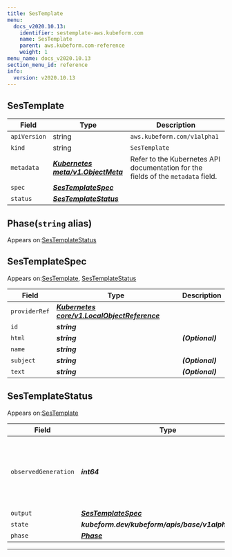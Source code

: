 ```yaml
---
title: SesTemplate
menu:
  docs_v2020.10.13:
    identifier: sestemplate-aws.kubeform.com
    name: SesTemplate
    parent: aws.kubeform.com-reference
    weight: 1
menu_name: docs_v2020.10.13
section_menu_id: reference
info:
  version: v2020.10.13
---
```


## SesTemplate
| Field | Type | Description |
| ------ | ----- | ----------- |
| `apiVersion` | string | `aws.kubeform.com/v1alpha1` |
|    `kind` | string | `SesTemplate` |
| `metadata` | ***[Kubernetes meta/v1.ObjectMeta](https://kubernetes.io/docs/reference/generated/kubernetes-api/v1.13/#objectmeta-v1-meta)***|Refer to the Kubernetes API documentation for the fields of the `metadata` field.|
| `spec` | ***[SesTemplateSpec](#sestemplatespec)***||
| `status` | ***[SesTemplateStatus](#sestemplatestatus)***||
## Phase(`string` alias)

Appears on:[SesTemplateStatus](#sestemplatestatus)

## SesTemplateSpec

Appears on:[SesTemplate](#sestemplate), [SesTemplateStatus](#sestemplatestatus)

| Field | Type | Description |
| ------ | ----- | ----------- |
| `providerRef` | ***[Kubernetes core/v1.LocalObjectReference](https://kubernetes.io/docs/reference/generated/kubernetes-api/v1.13/#localobjectreference-v1-core)***||
| `id` | ***string***||
| `html` | ***string***| ***(Optional)*** |
| `name` | ***string***||
| `subject` | ***string***| ***(Optional)*** |
| `text` | ***string***| ***(Optional)*** |
## SesTemplateStatus

Appears on:[SesTemplate](#sestemplate)

| Field | Type | Description |
| ------ | ----- | ----------- |
| `observedGeneration` | ***int64***| ***(Optional)*** Resource generation, which is updated on mutation by the API Server.|
| `output` | ***[SesTemplateSpec](#sestemplatespec)***| ***(Optional)*** |
| `state` | ***kubeform.dev/kubeform/apis/base/v1alpha1.State***| ***(Optional)*** |
| `phase` | ***[Phase](#phase)***| ***(Optional)*** |
---

